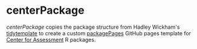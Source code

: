 # centerPackage

*centerPackage* copies the package structure from Hadley Wickham's [tidytemplate](https://github.com/tidyverse/tidytemplate) to create a custom 
[packagePages](https://github.com/CenterForAssessment/packagePages) GitHub pages template for 
[Center for Assessment](https://github.com/CenterForAssessment) R packages.
